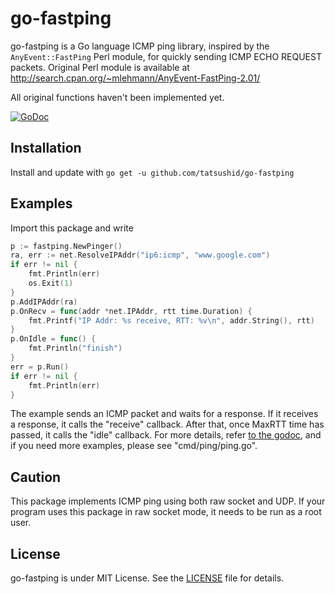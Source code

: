 go-fastping
===========

go-fastping is a Go language ICMP ping library, inspired by the `AnyEvent::FastPing`
Perl module, for quickly sending ICMP ECHO REQUEST packets. Original Perl module
is available at http://search.cpan.org/~mlehmann/AnyEvent-FastPing-2.01/

All original functions haven't been implemented yet.

[![GoDoc](https://godoc.org/github.com/tatsushid/go-fastping?status.svg)](https://godoc.org/github.com/tatsushid/go-fastping)

## Installation

Install and update with `go get -u github.com/tatsushid/go-fastping`

## Examples

Import this package and write

```go
p := fastping.NewPinger()
ra, err := net.ResolveIPAddr("ip6:icmp", "www.google.com")
if err != nil {
	fmt.Println(err)
	os.Exit(1)
}
p.AddIPAddr(ra)
p.OnRecv = func(addr *net.IPAddr, rtt time.Duration) {
	fmt.Printf("IP Addr: %s receive, RTT: %v\n", addr.String(), rtt)
}
p.OnIdle = func() {
	fmt.Println("finish")
}
err = p.Run()
if err != nil {
	fmt.Println(err)
}
```

The example sends an ICMP packet and waits for a response. If it receives a
response, it calls the "receive" callback. After that, once MaxRTT time has
passed, it calls the "idle" callback. For more details,
refer [to the godoc][godoc], and if you need more examples,
please see "cmd/ping/ping.go".

## Caution
This package implements ICMP ping using both raw socket and UDP. If your program
uses this package in raw socket mode, it needs to be run as a root user.

## License
go-fastping is under MIT License. See the [LICENSE][license] file for details.

[godoc]: http://godoc.org/github.com/tatsushid/go-fastping
[license]: https://github.com/tatsushid/go-fastping/blob/master/LICENSE

